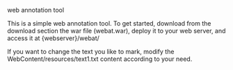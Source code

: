 web annotation tool

This is a simple web annotation tool.
To get started, download from the download section the war file (webat.war), deploy it to your web server, and access it at {webserver}/webat/

If you want to change the text you like to mark, modify the WebContent/resources/text1.txt content according to your need.